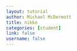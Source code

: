 ```yaml
---
layout: tutorial
author: Michael McDermott
title: nikko
categories: [student]
link: false
username: false
---
```

